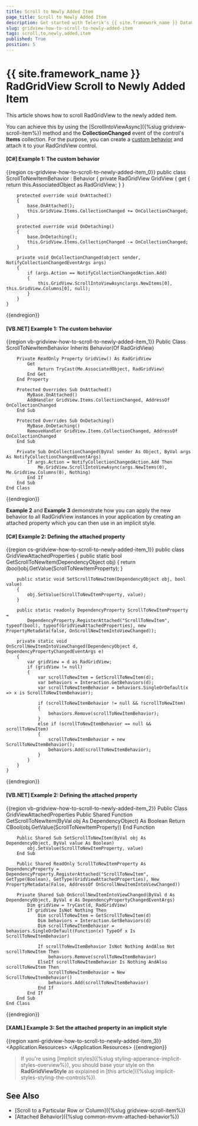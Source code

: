 ```yaml
---
title: Scroll to Newly Added Item
page_title: Scroll to Newly Added Item
description: Get started with Telerik's {{ site.framework_name }} DataGrid and learn how to scroll to a newly added item by using the ScrollIntoViewAsync method and the CollectionChanged event.
slug: gridview-how-to-scroll-to-newly-added-item
tags: scroll,to,newly,added,item
published: True
position: 5
---
```


# {{ site.framework_name }} RadGridView Scroll to Newly Added Item

This article shows how to scroll RadGridView to the newly added item.

You can achieve this by using the [ScrollIntoViewAsync]({%slug gridview-scroll-item%}) method and the **CollectionChanged** event of the control's **Items** collection. For the purpose, you can create a [custom behavior](https://github.com/microsoft/XamlBehaviorsWpf) and attach it to your RadGridView control.

#### __[C#] Example 1: The custom behavior__

{{region cs-gridview-how-to-scroll-to-newly-added-item_0}}
    public class ScrollToNewItemBehavior : Behavior<RadGridView>
    {
        private RadGridView GridView
        {
            get
            {
                return this.AssociatedObject as RadGridView;
            }
        }

        protected override void OnAttached()
        {
            base.OnAttached();
            this.GridView.Items.CollectionChanged += OnCollectionChanged;
        }

        protected override void OnDetaching()
        {
            base.OnDetaching();
            this.GridView.Items.CollectionChanged -= OnCollectionChanged;
        }

        private void OnCollectionChanged(object sender, NotifyCollectionChangedEventArgs args)
        {
            if (args.Action == NotifyCollectionChangedAction.Add)
            {
                this.GridView.ScrollIntoViewAsync(args.NewItems[0], this.GridView.Columns[0], null);
            }
        }
    }
{{endregion}}

#### __[VB.NET] Example 1: The custom behavior__

{{region vb-gridview-how-to-scroll-to-newly-added-item_1}}
	Public Class ScrollToNewItemBehavior
		Inherits Behavior(Of RadGridView)

		Private ReadOnly Property GridView() As RadGridView
			Get
				Return TryCast(Me.AssociatedObject, RadGridView)
			End Get
		End Property

		Protected Overrides Sub OnAttached()
			MyBase.OnAttached()
			AddHandler GridView.Items.CollectionChanged, AddressOf OnCollectionChanged
		End Sub

		Protected Overrides Sub OnDetaching()
			MyBase.OnDetaching()
			RemoveHandler GridView.Items.CollectionChanged, AddressOf OnCollectionChanged
		End Sub

		Private Sub OnCollectionChanged(ByVal sender As Object, ByVal args As NotifyCollectionChangedEventArgs)
			If args.Action = NotifyCollectionChangedAction.Add Then
				Me.GridView.ScrollIntoViewAsync(args.NewItems(0), Me.GridView.Columns(0), Nothing)
			End If
		End Sub
	End Class
{{endregion}}

**Example 2** and **Example 3** demonstrate how you can apply the new behavior to all RadGridView instances in your application by creating an attached property which you can then use in an implicit style.

#### __[C#] Example 2: Defining the attached property__

{{region cs-gridview-how-to-scroll-to-newly-added-item_1}}
    public class GridViewAttachedProperties
    {
        public static bool GetScrollToNewItem(DependencyObject obj)
        {
            return (bool)obj.GetValue(ScrollToNewItemProperty);
        }

        public static void SetScrollToNewItem(DependencyObject obj, bool value)
        {
            obj.SetValue(ScrollToNewItemProperty, value);
        }

        public static readonly DependencyProperty ScrollToNewItemProperty =
            DependencyProperty.RegisterAttached("ScrollToNewItem", typeof(bool), typeof(GridViewAttachedProperties), new PropertyMetadata(false, OnScrollNewItemIntoViewChanged));

        private static void OnScrollNewItemIntoViewChanged(DependencyObject d, DependencyPropertyChangedEventArgs e)
        {
            var gridView = d as RadGridView;
            if (gridView != null)
            {
                var scrollToNewItem = GetScrollToNewItem(d);
                var behaviors = Interaction.GetBehaviors(d);
                var scrollToNewItemBehavior = behaviors.SingleOrDefault(x => x is ScrollToNewItemBehavior);

                if (scrollToNewItemBehavior != null && !scrollToNewItem)
                {
                    behaviors.Remove(scrollToNewItemBehavior);
                }
                else if (scrollToNewItemBehavior == null && scrollToNewItem)
                {
                    scrollToNewItemBehavior = new ScrollToNewItemBehavior();
                    behaviors.Add(scrollToNewItemBehavior);
                }
            }
        }
    }
{{endregion}}

#### __[VB.NET] Example 2: Defining the attached property__

{{region vb-gridview-how-to-scroll-to-newly-added-item_2}}
	Public Class GridViewAttachedProperties
		Public Shared Function GetScrollToNewItem(ByVal obj As DependencyObject) As Boolean
			Return CBool(obj.GetValue(ScrollToNewItemProperty))
		End Function

		Public Shared Sub SetScrollToNewItem(ByVal obj As DependencyObject, ByVal value As Boolean)
			obj.SetValue(ScrollToNewItemProperty, value)
		End Sub

		Public Shared ReadOnly ScrollToNewItemProperty As DependencyProperty = DependencyProperty.RegisterAttached("ScrollToNewItem", GetType(Boolean), GetType(GridViewAttachedProperties), New PropertyMetadata(False, AddressOf OnScrollNewItemIntoViewChanged))

		Private Shared Sub OnScrollNewItemIntoViewChanged(ByVal d As DependencyObject, ByVal e As DependencyPropertyChangedEventArgs)
			Dim gridView = TryCast(d, RadGridView)
			If gridView IsNot Nothing Then
				Dim scrollToNewItem = GetScrollToNewItem(d)
				Dim behaviors = Interaction.GetBehaviors(d)
				Dim scrollToNewItemBehavior = behaviors.SingleOrDefault(Function(x) TypeOf x Is ScrollToNewItemBehavior)

				If scrollToNewItemBehavior IsNot Nothing AndAlso Not scrollToNewItem Then
					behaviors.Remove(scrollToNewItemBehavior)
				ElseIf scrollToNewItemBehavior Is Nothing AndAlso scrollToNewItem Then
					scrollToNewItemBehavior = New ScrollToNewItemBehavior()
					behaviors.Add(scrollToNewItemBehavior)
				End If
			End If
		End Sub
	End Class
{{endregion}}

#### __[XAML] Example 3: Set the attached property in an implicit style__

{{region xaml-gridview-how-to-scroll-to-newly-added-item_3}}
    <Application.Resources>
        <Style TargetType="telerik:RadGridView">
            <Setter Property="local:GridViewAttachedProperties.ScrollToNewItem" Value="True" />
        </Style>
    </Application.Resources>
{{endregion}}

>If you're using [implicit styles]({%slug styling-apperance-implicit-styles-overview%}), you should base your style on the __RadGridViewStyle__ as explained in [this article]({%slug implicit-styles-styling-the-controls%}).

## See Also

* [Scroll to a Particular Row or Column]({%slug gridview-scroll-item%})
* [Attached Behavior]({%slug common-mvvm-attached-behavior%})